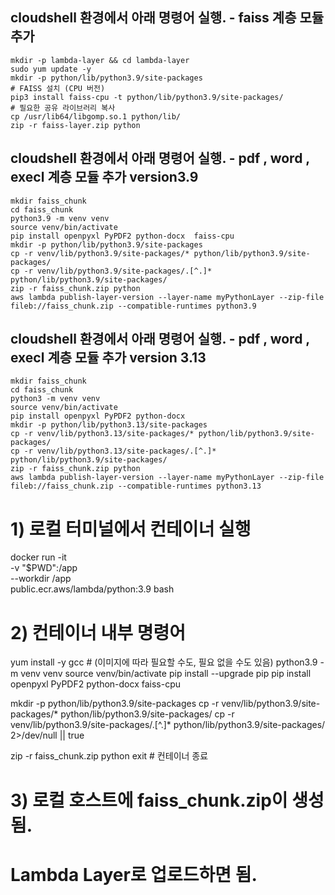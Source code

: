 ## cloudshell 환경에서 아래 명령어 실행. - faiss 계층 모듈 추가
```
mkdir -p lambda-layer && cd lambda-layer
sudo yum update -y
mkdir -p python/lib/python3.9/site-packages
# FAISS 설치 (CPU 버전)
pip3 install faiss-cpu -t python/lib/python3.9/site-packages/
# 필요한 공유 라이브러리 복사
cp /usr/lib64/libgomp.so.1 python/lib/
zip -r faiss-layer.zip python
```




## cloudshell 환경에서 아래 명령어 실행. - pdf , word , execl 계층 모듈 추가 version3.9
```
mkdir faiss_chunk
cd faiss_chunk
python3.9 -m venv venv
source venv/bin/activate
pip install openpyxl PyPDF2 python-docx  faiss-cpu 
mkdir -p python/lib/python3.9/site-packages
cp -r venv/lib/python3.9/site-packages/* python/lib/python3.9/site-packages/
cp -r venv/lib/python3.9/site-packages/.[^.]* python/lib/python3.9/site-packages/
zip -r faiss_chunk.zip python
aws lambda publish-layer-version --layer-name myPythonLayer --zip-file fileb://faiss_chunk.zip --compatible-runtimes python3.9
```

## cloudshell 환경에서 아래 명령어 실행. - pdf , word , execl 계층 모듈 추가 version 3.13
```
mkdir faiss_chunk
cd faiss_chunk
python3 -m venv venv
source venv/bin/activate
pip install openpyxl PyPDF2 python-docx
mkdir -p python/lib/python3.13/site-packages
cp -r venv/lib/python3.13/site-packages/* python/lib/python3.9/site-packages/
cp -r venv/lib/python3.13/site-packages/.[^.]* python/lib/python3.9/site-packages/
zip -r faiss_chunk.zip python
aws lambda publish-layer-version --layer-name myPythonLayer --zip-file fileb://faiss_chunk.zip --compatible-runtimes python3.13
```

# 1) 로컬 터미널에서 컨테이너 실행
docker run -it \
    -v "$PWD":/app \
    --workdir /app \
    public.ecr.aws/lambda/python:3.9 bash

# 2) 컨테이너 내부 명령어
yum install -y gcc  # (이미지에 따라 필요할 수도, 필요 없을 수도 있음)
python3.9 -m venv venv
source venv/bin/activate
pip install --upgrade pip
pip install openpyxl PyPDF2 python-docx faiss-cpu

mkdir -p python/lib/python3.9/site-packages
cp -r venv/lib/python3.9/site-packages/* python/lib/python3.9/site-packages/
cp -r venv/lib/python3.9/site-packages/.[^.]* python/lib/python3.9/site-packages/ 2>/dev/null || true

zip -r faiss_chunk.zip python
exit  # 컨테이너 종료

# 3) 로컬 호스트에 faiss_chunk.zip이 생성됨. 
#    Lambda Layer로 업로드하면 됨.